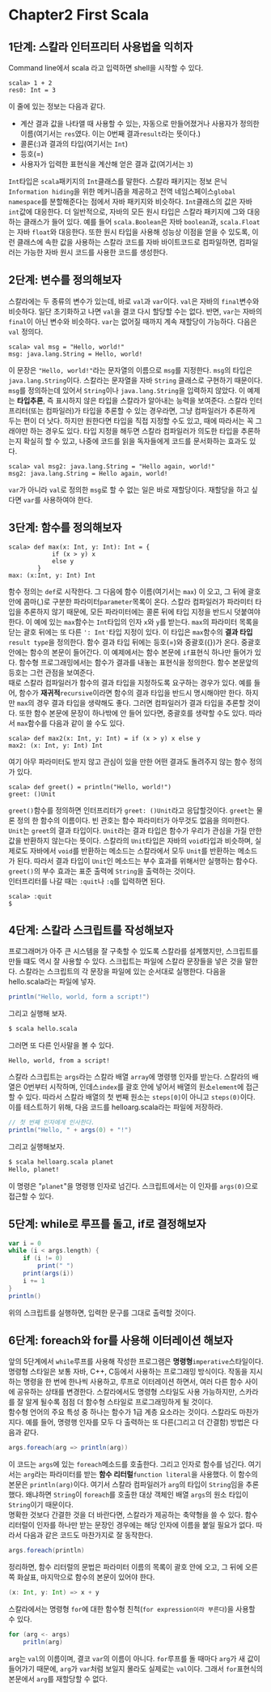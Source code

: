 # Chapter2 First Scala

## 1단계: 스칼라 인터프리터 사용법을 익히자
Command line에서 scala 라고 입력하면 shell을 시작할 수 있다.

```
scala> 1 + 2
res0: Int = 3
```
이 줄에 있는 정보는 다음과 같다.
* 계산 결과 값을 나타앨 때 사용할 수 있는, 자동으로 만들어졌거나 사용자가 정의한 이름(여기서는 `res`였다. 이는 0번째 결과`result`라는 뜻이다.)
* 콜론(:)과 결과의 타입(여기서는 `Int`)
* 등호(=)
* 사용자가 입력한 표현식을 계산해 얻은 결과 값(여기서는 `3`)

`Int`타입은 `scala`패키지의 `Int`클래스를 말한다. 스칼라 패키지는 정보 은닉`Information hiding`을 위한 메커니즘을 제공하고 전역 네임스페이스`global namespace`를 분할해준다는 점에서 자바 패키지와 비슷하다. `Int`클래스의 값은 자바 `int`값에 대응한다. 더 일반적으로, 자바의 모든 원시 타입은 스칼라 패키지에 그와 대응하는 클래스가 들어 있다. 예를 들어 `scala.Boolean`은 자바 `boolean`과, `scala.Float`는 자바 `float`와 대응한다. 또한 원시 타입을 사용해 성능상 이점을 얻을 수 있도록, 이런 클래스에 속한 값을 사용하는 스칼라 코드를 자바 바이트코드로 컴파일하면, 컴파일러는 가능한 자바 원시 코드를 사용한 코드를 생성한다. 

## 2단계: 변수를 정의해보자
스칼라에는 두 종류의 변수가 있는데, 바로 `val`과 `var`이다. `val`은 자바의 `final`변수와 비슷하다. 일단 초기화하고 나면 `val`을 결코 다시 할당할 수는 없다. 반면, `var`는 자바의 `final`이 아닌 변수와 비슷하다. `var`는 없어질 때까지 계속 재할당이 가능하다. 다음은 `val` 정의다.

```
scala> val msg = "Hello, world!"
msg: java.lang.String = Hello, world!
```
이 문장은 `"Hello, world!"`라는 문자열의 이름으로 `msg`를 지정한다. `msg`의 타입은 `java.lang.String`이다. 스칼라는 문자열을 자바 `String` 클래스로 구현하기 때문이다.  
`msg`를 정의하는데 있어서 `String`이나 `java.lang.String`을 입력하지 않았다. 이 예제는 **타입추론**, 즉 표시하지 않은 타입을 스칼라가 알아내는 능력을 보여준다. 스칼라 인터프리터(또는 컴파일러)가 타입을 추론할 수 있는 경우라면, 그냥 컴파일러가 추론하게 두는 편이 더 낫다. 하지만 원한다면 타입을 직접 지정할 수도 있고, 때에 따라서는 꼭 그래야만 하는 경우도 있다. 타입 지정을 해두면 스칼라 컴파일러가 의도한 타입을 추론하는지 확실히 할 수 있고, 나중에 코드를 읽을 독자들에게 코드를 문서화하는 효과도 있다.

```
scala> val msg2: java.lang.String = "Hello again, world!"
msg2: java.lang.String = Hello again, world!
```
`var`가 아니라 `val`로 정의한 `msg`로 할 수 없는 일은 바로 재할당이다. 재할당을 하고 싶다면 `var`를 사용하여야 한다.

## 3단계: 함수를 정의해보자

```
scala> def max(x: Int, y: Int): Int = {
			if (x > y) x
			else y
		}
max: (x:Int, y: Int) Int
```
함수 정의는 `def`로 시작한다. 그 다음에 함수 이름(여기서는 `max`) 이 오고, 그 뒤에 괄호 안에 콤마(,)로 구분한 파라미터`parameter`목록이 온다. 스칼라 컴파일러가 파라미터 타입을 추론하지 않기 때문에, 모든 파라미터에는 콜론 뒤에 타입 지정을 반드시 덧붙여야 한다. 이 예에 있는 `max`함수는 `Int`타입의 인자 `x`와 `y`를 받는다. `max`의 파라미터 목록을 닫는 괄호 뒤에는 또 다른 `': Int'`타입 지정이 있다. 이 타입은 `max`함수의 **결과 타입**`result type`을 정의한다. 함수 결과 타입 뒤에는 등호(=)와 중괄호({})가 온다. 중괄호 안에는 함수의 본문이 들어간다. 이 예제에서는 함수 본문에 `if`표현식 하나만 들어가 있다. 함수형 프로그래밍에서는 함수가 결과를 내놓는 표현식을 정의한다. 함수 본문앞의 등호는 그런 관점을 보여준다.  
때로 스칼라 컴파일러가 함수의 결과 타입을 지정하도록 요구하는 경우가 있다. 예를 들어, 함수가 **재귀적**`recursive`이라면 함수의 결과 타입을 반드시 명시해야만 한다. 하지만 `max`의 경우 결과 타입을 생략해도 좋다. 그러면 컴파일러가 결과 타입을 추론할 것이다. 또한 함수 본문에 문장이 하나밖에 안 들어 있다면, 중괄호를 생략할 수도 있다. 따라서 `max`함수를 다음과 같이 쓸 수도 있다.

```
scala> def max2(x: Int, y: Int) = if (x > y) x else y
max2: (x: Int, y: Int) Int
```
여기 아무 파라미터도 받지 않고 관심이 있을 만한 어떤 결과도 돌려주지 않는 함수 정의가 있다.

```
scala> def greet() = println("Hello, world!")
greet: ()Unit
```
`greet()`함수를 정의하면 인터프리터가 `greet: ()Unit`라고 응답할것이다. `greet`는 물론 정의 한 함수의 이름이다. 빈 관호는 함수 파라미터가 아무것도 없음을 의미한다. `Unit`는 `greet`의 결과 타입이다. `Unit`라는 결과 타입은 함수가 우리가 관심을 가질 만한 값을 반환하지 않는다는 뜻이다. 스칼라의 `Unit`타입은 자바의 `void`타입과 비슷하며, 실제로도 자바에서 `void`를 반환하는 메소드는 스칼라에서 모두 `Unit`를 반환하는 메소드가 된다. 따라서 결과 타입이 `Unit`인 메소드는 부수 효과를 위해서만 실행하는 함수다. `greet()`의 부수 효과는 표준 출력에 `String`을 출력하는 것이다.  
인터프리터를 나갈 때는 `:quit`나 `:q`를 입력하면 된다.

```
scala> :quit
$
```

## 4단계: 스칼라 스크립트를 작성해보자
프로그래머가 아주 큰 시스템을 잘 구축할 수 있도록 스칼라를 설계했지만, 스크립트를 만들 떄도 역시 잘 사용할 수 있다. 스크립트는 파일에 스칼라 문장들을 넣은 것을 말한다. 스칼라는 스크립트의 각 문장을 파일에 있는 순서대로 실행한다. 다음을 hello.scala라는 파일에 넣자.

```scala
println("Hello, world, form a script!")
```
그리고 실행해 보자.

```bash
$ scala hello.scala
```
그러면 또 다른 인사말을 볼 수 있다.

```
Hello, world, from a script!
```
스칼라 스크립트는 `args`라는 스칼라 배열 `array`에 명령행 인자를 받는다. 스칼라의 배열은 0번부터 시작하며, 인데스`index`를 괄호 안에 넣어서 배열의 원소`element`에 접근할 수 있다. 따라서 스칼라 배열의 첫 번째 원소는 `steps[0]`이 아니고 `steps(0)`이다. 이를 테스트하기 위해, 다음 코드를 helloarg.scala라는 파일에 저장하라.

```scala
// 첫 번째 인자에게 인사한다.
println("Hello, " + args(0) + "!")
```
그리고 실행해보자.

```bash
$ scala helloarg.scala planet
Hello, planet!
```
이 명령은 "`planet`"을 명령행 인자로 넘긴다. 스크립트에서는 이 인자를 `args(0)`으로 접근할 수 있다.

## 5단계: while로 루프를 돌고, if로 결정해보자

```scala
var i = 0
while (i < args.length) {
	if (i != 0)
		print(" ")
	print(args(i))
	i += 1
}
println()
```
위의 스크립트를 실행하면, 입력한 문구를 그대로 출력할 것이다.

## 6단계: foreach와 for를 사용해 이터레이션 해보자
앞의 5단계에서 `while`루프를 사용해 작성한 프로그램은 **명령형**`imperative`스타일이다. 명령형 스타일은 보통 자바, C++, C등에서 사용하는 프로그래밍 방식이다. 작동을 지시하는 명령을 한 번에 한나씩 사용하고, 루프로 이터레이션 하면서, 여러 다른 함수 사이에 공유하는 상태를 변경한다. 스칼라에서도 명령형 스타일도 사용 가능하지만, 스카라를 잘 알게 될수록 점점 더 함수형 스타일로 프로그래밍하게 될 것이다.  
함수형 언어의 주요 특성 중 하나는 함수가 1급 계층 요소라는 것이다. 스칼라도 마찬가지다. 예를 들어, 명령행 인자를 모두 다 출력하는 또 다른(그리고 더 간결함) 방법은 다음과 같다.

```scala
args.foreach(arg => println(arg))
```
이 코드는 `args`에 있는 `foreach`메소드를 호출한다. 그리고 인자로 함수를 넘긴다. 여기서는 `arg`라는 파라미터를 받는 **함수 리터럴**`function literal`을 사용했다. 이 함수의 본문은 `println(arg)`이다. 여기서 스칼라 컴파일러가 `arg`의 타입이 `String`임을 추론했다. 왜냐하면 `String`이 `foreach`를 호출한 대상 객체인 배열 `args`의 원소 타입이 `String`이기 때문이다.   
명확한 것보다 간결한 것을 더 바란다면, 스칼라가 제공하는 축약형을 쓸 수 있다. 함수 리터럴이 인자를 하나만 받는 문장인 경우에는 해당 인자에 이름을 붙일 필요가 없다. 따라서 다음과 같은 코드도 마찬가지로 잘 동작한다.

```scala
args.foreach(println)
```
정리하면, 함수 리터럴의 문법은 파라미터 이름의 목록이 괄호 안에 오고, 그 뒤에 오른쪽 화살표, 마지막으로 함수의 본문이 있어야 한다. 

```scala
(x: Int, y: Int) => x + y
```
스칼라에서는 명령형 `for`에 대한 함수형 친척(`for expression이라 부른다`)을 사용할 수 있다.

```scala
for (arg <- args)
	pritln(arg)
```
`arg`는 `val`의 이름이며, 결코 `var`의 이름이 아니다. `for`루프를 돌 때마다 `arg`가 새 값이 들어가기 때문에, `arg`가 `var`처럼 보일지 몰라도 실제로는 `val`이다. 그래서 `for`표현식의 본문에서 `arg`를 재할당할 수 없다.